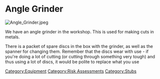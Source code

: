 # Angle Grinder

![](Angle_Grinder.jpeg "Angle_Grinder.jpeg")

We have an angle grinder in the workshop. This is used for making cuts
in metals.

There is a packet of spare discs in the box with the grinder, as well as
the spanner for changing them. Remember that the discs wear with use -
if you're doing a lot of cutting (or cutting through something very
tough) and thus using a lot of discs, it would be polite to replace what
you use

[Category:Equipment](Category:Equipment "wikilink") [Category:Risk
Assessments](Category:Risk_Assessments "wikilink")
[Category:Stubs](Category:Stubs "wikilink")
